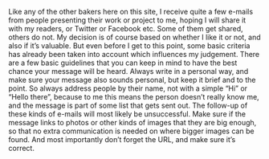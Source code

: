 

Like any of the other bakers here on this site, I receive quite a few e-mails from people presenting their
work or project to me, hoping I will share it with my readers, or Twitter or Facebook etc. Some of them get
shared, others do not. My decision is of course based on whether I like it or not, and also if it’s
valuable. But even before I get to this point, some basic criteria has already been taken into account which
influences my judgement. There are a few basic guidelines that you can keep in mind to have the best chance
your message will be heard. Always write in a personal way, and make sure your message also sounds personal,
but keep it brief and to the point. So always address people by their name, not with a simple “Hi”
or “Hello there”, because to me this means the person doesn’t really know me, and the
message is part of some list that gets sent out. The follow-up of these kinds of e-mails will most likely be
unsuccessful. Make sure if the message links to photos or other kinds of images that they are big enough, so
that no extra communication is needed on where bigger images can be found. And most importantly don’t
forget the URL, and make sure it’s correct.